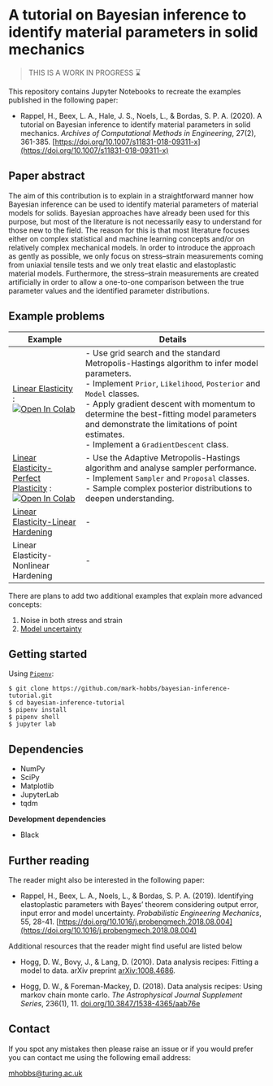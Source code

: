 # A tutorial on Bayesian inference to identify material parameters in solid mechanics

> THIS IS A WORK IN PROGRESS :hourglass:

This repository contains Jupyter Notebooks to recreate the examples published in the following paper:

- Rappel, H., Beex, L. A., Hale, J. S., Noels, L., & Bordas, S. P. A. (2020). A tutorial on Bayesian inference to identify material parameters in solid mechanics. *Archives of Computational Methods in Engineering*, 27(2), 361-385. [https://doi.org/10.1007/s11831-018-09311-x](https://doi.org/10.1007/s11831-018-09311-x)

## Paper abstract

The aim of this contribution is to explain in a straightforward manner how Bayesian inference can be used to identify material parameters of material models for solids. Bayesian approaches have already been used for this purpose, but most of the literature is not necessarily easy to understand for those new to the field. The reason for this is that most literature focuses either on complex statistical and machine learning concepts and/or on relatively complex mechanical models. In order to introduce the approach as gently as possible, we only focus on stress–strain measurements coming from uniaxial tensile tests and we only treat elastic and elastoplastic material models. Furthermore, the stress–strain measurements are created artificially in order to allow a one-to-one comparison between the true parameter values and the identified parameter distributions.

## Example problems

| Example | Details |
| ------- | ----------- |
| [Linear Elasticity](examples/01-linear-elasticity.ipynb) : <br> <a href="https://colab.research.google.com/github/mark-hobbs/bayesian-inference-tutorial/blob/main/examples/01-linear-elasticity.ipynb" target="_parent"><img src="https://colab.research.google.com/assets/colab-badge.svg" alt="Open In Colab"/></a>  | - Use grid search and the standard Metropolis-Hastings algorithm to infer model parameters. <br> - Implement `Prior`, `Likelihood`, `Posterior` and `Model` classes. <br> - Apply gradient descent with momentum to determine the best-fitting model parameters and demonstrate the limitations of point estimates. <br> - Implement a `GradientDescent` class. <br>|
| [Linear Elasticity-Perfect Plasticity](examples/02-linear-elasticity-perfect-plasticity.ipynb) : <br> <a href="https://colab.research.google.com/github/mark-hobbs/bayesian-inference-tutorial/blob/main/examples/02-linear-elasticity-perfect-plasticity.ipynb" target="_parent"><img src="https://colab.research.google.com/assets/colab-badge.svg" alt="Open In Colab"/></a>  | - Use the Adaptive Metropolis-Hastings algorithm and analyse sampler performance. <br> - Implement `Sampler` and `Proposal` classes. <br> - Sample complex posterior distributions to deepen understanding.|
| [Linear Elasticity-Linear Hardening](examples/03-linear-elasticity-linear-hardening.ipynb) | - |
| Linear Elasticity-Nonlinear Hardening | - |

There are plans to add two additional examples that explain more advanced concepts:

1) Noise in both stress and strain
2) [Model uncertainty](model-uncertainty.ipynb)

## Getting started

Using [`Pipenv`](https://pipenv.pypa.io/en/latest/):

```shell
$ git clone https://github.com/mark-hobbs/bayesian-inference-tutorial.git
$ cd bayesian-inference-tutorial
$ pipenv install
$ pipenv shell
$ jupyter lab
```

## Dependencies

- NumPy
- SciPy
- Matplotlib
- JupyterLab
- tqdm

**Development dependencies**

- Black

## Further reading

The reader might also be interested in the following paper:

- Rappel, H., Beex, L. A., Noels, L., & Bordas, S. P. A. (2019). Identifying elastoplastic parameters with Bayes’ theorem considering output error, input error and model uncertainty. *Probabilistic Engineering Mechanics*, 55, 28-41. [https://doi.org/10.1016/j.probengmech.2018.08.004](https://doi.org/10.1016/j.probengmech.2018.08.004)

Additional resources that the reader might find useful are listed below

- Hogg, D. W., Bovy, J., & Lang, D. (2010). Data analysis recipes: Fitting a model to data. arXiv preprint [arXiv:1008.4686](https://doi.org/10.48550/arXiv.1008.4686).

- Hogg, D. W., & Foreman-Mackey, D. (2018). Data analysis recipes: Using markov chain monte carlo. *The Astrophysical Journal Supplement Series*, 236(1), 11. [doi.org/10.3847/1538-4365/aab76e](https://doi.org/10.3847/1538-4365/aab76e)

## Contact

If you spot any mistakes then please raise an issue or if you would prefer you can contact me using the following email address:

mhobbs@turing.ac.uk 



